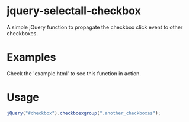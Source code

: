jquery-selectall-checkbox
=========================

A simple jQuery function to propagate the checkbox click event to other checkboxes.

# Examples
Check the 'example.html' to see this function in action.

# Usage

```javascript
jQuery("#checkbox").checkboexgroup(".another_checkboxes");
```

